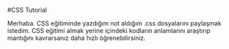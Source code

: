 #CSS Tutorial

Merhaba. CSS eğitiminde yazdığım not aldığım .css dosyalarını paylaşmak istedim. CSS eğitimi almak yerine içindeki kodların anlamlarını araştırıp mantığını kavrarsanız daha hızlı öğrenebilirsiniz.
